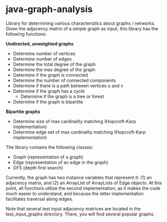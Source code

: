 # java-graph-analysis
Library for determining various characteristics about graphs / networks.
Given the adjacency matrix of a simple graph as input, this library has the following functions:

**Undirected, unweighted graphs**
* Determine number of vertices
* Determine number of edges
* Determine the total degree of the graph
* Determine the max degree of the graph
* Determine if the graph is connected
* Determine the number of connected components
* Determine if there is a path between vertices u and v
* Determine if the graph has a cycle
  * Determine if the graph is a tree or forest
* Determine if the graph is bipartite

**Bipartite graphs**
* Determine size of max cardinality matching (Hopcroft-Karp implementation)
* Determine edge set of max cardinality matching (Hopcroft-Karp implementation)

The library contains the following classes:
* Graph (representation of a graph)
* Edge (representation of an edge in the graph)
* DFS (depth first search)

Currently, the graph has two instance variables that represent it: (1) an
adjacency matrix, and (2) an ArrayList of ArrayLists of Edge objects. At this
point, all functions utilize the second implementation, as it makes the code
much easier to understand, and because the latter implementation facilitates
 traversal along edges.

Note that several test input adjacency matrices are located in the test_input_graphs
directory. There, you will find several popular graphs.
